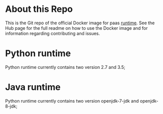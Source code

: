 # About this Repo

This is the Git repo of the official Docker image for paas [runtime](https://registry.hub.docker.com/duanhongyi/). See the
Hub page for the full readme on how to use the Docker image and for information
regarding contributing and issues.

# Python runtime

Python runtime currently contains two version 2.7 and 3.5;

# Java runtime

Python runtime currently contains two version openjdk-7-jdk and openjdk-8-jdk; 
